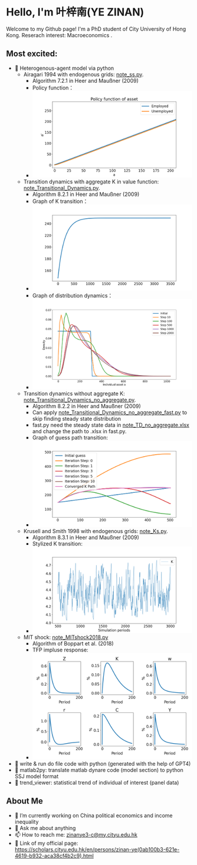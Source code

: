 # Hello, I'm 叶梓南(YE ZINAN)

Welcome to my Github page! I'm a PhD student of City University of Hong Kong. Reserach interest: Macroeconomics .

## Most excited:
- 🌱 Heterogenous-agent model via python
  -   Airagari 1994 with endogenous grids: [note_ss.py](https://github.com/YE-ZINAN/YE-ZINAN.github.io/blob/main/Heterogenous-agent%20model%20via%20Python/note_ss.py).
      -   Algorithm 7.2.1 in Heer and Maußner (2009)
      -   Policy function：
      -   ![p](https://github.com/YE-ZINAN/YE-ZINAN.github.io/blob/main/Heterogenous-agent%20model%20via%20Python/policy_function.png)
  -   Transition dynamics with aggregate K in value function: [note_Transitional_Dynamics.py](https://github.com/YE-ZINAN/YE-ZINAN.github.io/blob/main/Heterogenous-agent%20model%20via%20Python/note_Transitional_Dynamics.py).
      -   Algorithm 8.2.1 in Heer and Maußner (2009)
      -   Graph of K transition：
      -   ![Graph of K transition](https://github.com/YE-ZINAN/YE-ZINAN.github.io/blob/main/Heterogenous-agent%20model%20via%20Python/TD_K_path.png)
      -   Graph of distribution dynamics：
      -   ![Graph of distribution dynamics](https://github.com/YE-ZINAN/YE-ZINAN.github.io/blob/main/Heterogenous-agent%20model%20via%20Python/TD_distribution_dynamics.png)
  -   Transition dynamics without aggregate K: [note_Transitional_Dynamics_no_aggregate.py](https://github.com/YE-ZINAN/YE-ZINAN.github.io/blob/main/Heterogenous-agent%20model%20via%20Python/note_Transitional_Dynamics_no_aggregate.py).
      -   Algorithm 8.2.2 in Heer and Maußner (2009)
      -   Can apply [note_Transitional_Dynamics_no_aggregate_fast.py](https://github.com/YE-ZINAN/YE-ZINAN.github.io/blob/main/Heterogenous-agent%20model%20via%20Python/note_Transitional_Dynamics_no_aggregate_fast.py) to skip finding steady state distribution
      -   fast.py need the steady state data in [note_TD_no_aggregate.xlsx](https://github.com/YE-ZINAN/YE-ZINAN.github.io/blob/main/Heterogenous-agent%20model%20via%20Python/note_TD_no_aggregate.xlsx) and change the path to .xlsx in fast.py.
      -   Graph of guess path transition:
      -   ![Graph of guess path transition](https://github.com/YE-ZINAN/YE-ZINAN.github.io/blob/main/Heterogenous-agent%20model%20via%20Python/TD_no_aggre_guess.png)
  -   Krusell and Smith 1998 with endogenous grids: [note_Ks.py](https://github.com/YE-ZINAN/YE-ZINAN.github.io/blob/main/Heterogenous-agent%20model%20via%20Python/note_Ks.py).
      -   Algorithm 8.3.1 in Heer and Maußner (2009)
      -   Stylized K transition:
      -   ![Stylized K transition](https://github.com/YE-ZINAN/YE-ZINAN.github.io/blob/main/Heterogenous-agent%20model%20via%20Python/KS_K_path.png)
  -   MIT shock: [note_MITshock2018.py](https://github.com/YE-ZINAN/YE-ZINAN.github.io/blob/main/Heterogenous-agent%20model%20via%20Python/note_MITshock2018.py)
      -   Algorithm of Boppart et al. (2018)
      -   TFP impluse response:
      -   ![TFP impluse response](https://github.com/YE-ZINAN/YE-ZINAN.github.io/blob/main/Heterogenous-agent%20model%20via%20Python/MIT_impluse.png)
- 🌱 write & run do file code with python (generated with the help of GPT4)
- 🌱 matlab2py: translate matlab dynare code (model section) to python SSJ model format
- 🌱 trend_viewer: statistical trend of individual of interest (panel data)
## About Me

- 🔭 I’m currently working on China political economics and income inequality
- 💬 Ask me about anything
- 📫 How to reach me: zinanye3-c@my.cityu.edu.hk
- 🫡 Link of my official page: https://scholars.cityu.edu.hk/en/persons/zinan-ye(0ab100b3-621e-4619-b932-aca38cf4b2c9).html

